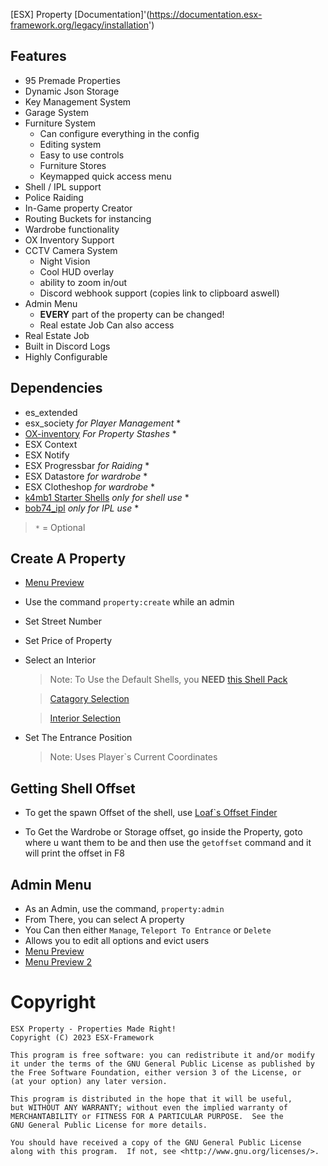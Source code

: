 [ESX] Property
[Documentation]'(https://documentation.esx-framework.org/legacy/installation')

## Features

* 95 Premade Properties
* Dynamic Json Storage
* Key Management System
* Garage System
* Furniture System
  * Can configure everything in the config
  * Editing system
  * Easy to use controls
  * Furniture Stores
  * Keymapped quick access menu
* Shell / IPL support
* Police Raiding
* In-Game property Creator
* Routing Buckets for instancing
* Wardrobe functionality
* OX Inventory Support
* CCTV Camera System
  * Night Vision
  * Cool HUD overlay
  * ability to zoom in/out
  * Discord webhook support (copies link to clipboard aswell)
* Admin Menu
  * **EVERY** part of the property can be changed!
  * Real estate Job Can also access
* Real Estate Job
* Built in Discord Logs
* Highly Configurable

## Dependencies

* es_extended
* esx_society *for Player Management* *
* [OX-inventory](https://github.com/overextended/ox_inventory) *For Property Stashes* *
* ESX Context
* ESX Notify
* ESX Progressbar *for Raiding* *
* ESX Datastore *for wardrobe* *
* ESX Clotheshop *for wardrobe* *
* [k4mb1 Starter Shells](https://www.k4mb1maps.com/package/5015840) *only for shell use* *
* [bob74_ipl](https://github.com/Bob74/bob74_ipl) *only for IPL use* *

> `*` = Optional

## Create A Property

* [Menu Preview](https://prnt.sc/Xczb5Fs9xW-t)
* Use the command `property:create` while an admin
* Set Street Number
* Set Price of Property
* Select an Interior
  > Note: To Use the Default Shells, you **NEED** [this Shell Pack](https://www.k4mb1maps.com/package/5015840)

  > [Catagory Selection](https://prnt.sc/3RGaIEVTL6zw)
  
  > [Interior Selection](https://prnt.sc/za9aOSsuqkce)
* Set The Entrance Position
  > Note: Uses Player`s Current Coordinates

## Getting Shell Offset

* To get the spawn Offset of the shell, use [Loaf`s Offset Finder](https://github.com/loaf-scripts/loaf_offsetfinder)

* To Get the Wardrobe or Storage offset, go inside the Property, goto where u want them to be and then use the `getoffset` command and it will print the offset in F8

## Admin Menu

* As an Admin, use the command, `property:admin`
* From There, you can select A property
* You Can then either `Manage`, `Teleport To Entrance` or `Delete`
* Allows you to edit all options and evict users
* [Menu Preview](https://prnt.sc/Jpxox2ZcKn9G)
* [Menu Preview 2](https://prnt.sc/IbP-ynHgYSMA)

# Copyright

    ESX Property - Properties Made Right!
    Copyright (C) 2023 ESX-Framework

    This program is free software: you can redistribute it and/or modify
    it under the terms of the GNU General Public License as published by
    the Free Software Foundation, either version 3 of the License, or
    (at your option) any later version.

    This program is distributed in the hope that it will be useful,
    but WITHOUT ANY WARRANTY; without even the implied warranty of
    MERCHANTABILITY or FITNESS FOR A PARTICULAR PURPOSE.  See the
    GNU General Public License for more details.

    You should have received a copy of the GNU General Public License
    along with this program.  If not, see <http://www.gnu.org/licenses/>.
